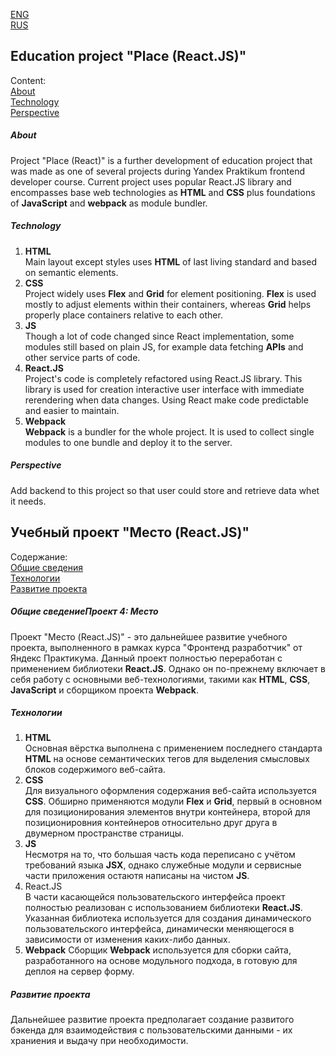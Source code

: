 [ENG](#education-project-place)<br>
[RUS](#учебный-проект-место)

## Education project "Place (React.JS)"

Content:<br>
[About](#about)<br>
[Technology](#technology)<br>
[Perspective](#perspective)<br>

##### About
Project "Place (React)" is a further development of education project that was made as one of several projects during Yandex Praktikum frontend developer course. Current project uses popular React.JS library and encompasses base web technologies as **HTML** and **CSS** plus foundations of **JavaScript** and **webpack** as module bundler.
##### Technology
1. **HTML**<br>
  Main layout except styles uses **HTML** of last living standard and based on semantic elements.
2. **CSS**<br>
  Project widely uses **Flex** and **Grid** for element positioning. **Flex** is used mostly to adjust elements within their containers, whereas **Grid** helps properly place containers relative to each other.
3. **JS**<br>
  Though a lot of code changed since React implementation, some modules still based on plain JS, for example data fetching **APIs** and other service parts of code.
4. **React.JS**<br>
  Project's code is completely refactored using React.JS library. This library is used for creation interactive user interface with immediate rerendering when data changes. Using React make code predictable and easier to maintain.
5. **Webpack**<br>
  **Webpack** is a bundler for the whole project. It is used to collect single modules to one bundle and deploy it to the server.
  
##### Perspective
Add backend to this project so that user could store and retrieve data whet it needs.

## Учебный проект "Место (React.JS)"

Содержание:<br>
[Общие сведения](#общие-сведения)<br>
[Технологии](#технологии)<br>
[Развитие проекта](#развитие-проекта)<br>

##### Общие сведениеПроект 4: Место
Проект "Место (React.JS)" - это дальнейшее развитие учебного проекта, выполненного в рамках курса "Фронтенд разработчик" от Яндекс Практикума. Данный проект полностью переработан с применением библиотеки **React.JS**. Однако он по-прежнему включает в себя работу с основными веб-технологиями, такими как **HTML**, **CSS**, **JavaScript** и сборщиком проекта **Webpack**.

##### Технологии
1. **HTML**<br>
  Основная вёрстка выполнена с применением последнего стандарта **HTML** на основе семантических тегов для выделения смысловых блоков содержимого веб-сайта.
2. **CSS**<br>
  Для визуального оформления содержания веб-сайта используется **CSS**. Обширно применяются модули **Flex** и **Grid**, первый в основном для позиционирования элементов внутри контейнера, второй для позиционировния контейнеров относительно друг друга в двумерном пространстве страницы.
3. **JS**<br>
  Несмотря на то, что большая часть кода переписано с учётом требований языка **JSX**, однако служебные модули и сервисные части приложения остаютя написаны на чистом **JS**.
4. React.JS<br>
  В части касающейся пользовательского интерфейса проект полностью реализован с использованием библиотеки **React.JS**. Указанная библиотека используется для создания динамического пользовательского интерфейса, динамически меняющегося в зависимости от изменения каких-либо данных.
5. **Webpack**
  Сборщик **Webpack** используется для сборки сайта, разработанного на основе модульного подхода, в готовую для деплоя на сервер форму.

##### Развитие проекта
Дальнейшее развитие проекта предполагает создание развитого бэкенда для взаимодействия с пользовательскими данными - их храниения и выдачу при необходимости.
